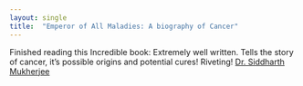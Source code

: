 ```yaml
---
layout: single
title:  "Emperor of All Maladies: A biography of Cancer"
---
```

Finished reading this Incredible book: Extremely well written. Tells the story of cancer, it’s possible origins and potential cures! Riveting!
[Dr. Siddharth Mukherjee](https://www.amazon.com/Emperor-All-Maladies-Biography-Cancer/dp/1439170916)
